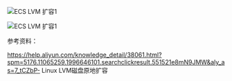   ![ECS LVM 扩容1](https://github.com/Lancger/opslinux/blob/master/images/ecs_lvm_01.png)


  ![ECS LVM 扩容1](https://github.com/Lancger/opslinux/blob/master/images/ecs_lvm_02.png)

参考资料：

https://help.aliyun.com/knowledge_detail/38061.html?spm=5176.11065259.1996646101.searchclickresult.551521e8mN9JMW&aly_as=7_tCZbP-   Linux LVM磁盘原地扩容
